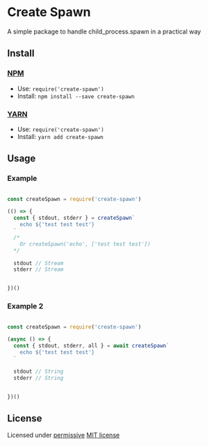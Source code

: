 # Create Spawn
A simple package to handle child_process.spawn in a practical way

## Install

### [NPM](http://npmjs.org/)
- Use: `require('create-spawn')`
- Install: `npm install --save create-spawn`

### [YARN](https://yarnpkg.com/)
- Use: `require('create-spawn')`
- Install: `yarn add create-spawn`

## Usage

### Example

``` javascript

const createSpawn = require('create-spawn')

(() => {
  const { stdout, stderr } = createSpawn`
    echo ${'test test test'}
  `
  /*
    Or createSpawn('echo', ['test test test'])
  */

  stdout // Stream
  stderr // Stream


})()

```

### Example 2

``` javascript

const createSpawn = require('create-spawn')

(async () => {
  const { stdout, stderr, all } = await createSpawn`
    echo ${'test test test'}
  `

  stdout // String
  stderr // String


})()

```


## License

Licensed under [permissive](http://en.wikipedia.org/wiki/Permissive_free_software_licence) [MIT license](http://opensource.org/licenses/MIT)


